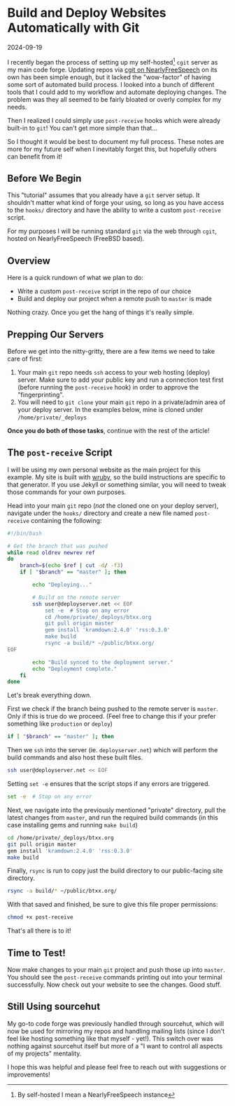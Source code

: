 # Build and Deploy Websites Automatically with Git

2024-09-19

I recently began the process of setting up my self-hosted[^1] `cgit` server as my main code forge. Updating repos via [cgit on NearlyFreeSpeech](/wiki/cgit/) on its own has been simple enough, but it lacked the "wow-factor" of having some sort of automated build process. I looked into a bunch of different tools that I could add to my workflow and automate deploying changes. The problem was they all seemed to be fairly bloated or overly complex for my needs.

Then I realized I could simply use `post-receive` hooks which were already built-in to `git`! You can't get more simple than that...

So I thought it would be best to document my full process. These notes are more for my future self when I inevitably forget this, but hopefully others can benefit from it!

## Before We Begin

This "tutorial" assumes that you already have a `git` server setup. It shouldn't matter what kind of forge your using, so long as you have access to the `hooks/` directory and have the ability to write a custom `post-receive` script.

For my purposes I will be running standard `git` via the web through `cgit`, hosted on NearlyFreeSpeech (FreeBSD based).

## Overview

Here is a quick rundown of what we plan to do:

* Write a custom `post-receive` script in the repo of our choice
* Build and deploy our project when a remote push to `master` is made

Nothing crazy. Once you get the hang of things it's really simple.

## Prepping Our Servers

Before we get into the nitty-gritty, there are a few items we need to take care of first:

1. Your main `git` repo needs `ssh` access to your web hosting (deploy) server. Make sure to add your public key and run a connection test first (before running the `post-receive` hook) in order to approve the "fingerprinting".
2. You will need to `git clone` your main `git` repo in a private/admin area of your deploy server. In the examples below, mine is cloned under `/home/private/_deploys`

**Once you do both of those tasks**, continue with the rest of the article!

## The `post-receive` Script

I will be using my own personal website as the main project for this example. My site is built with [wruby](https://git.btxx.org/wruby), so the build instructions are specific to that generator. If you use Jekyll or something similar, you will need to tweak those commands for your own purposes.

Head into your main `git` repo (*not* the cloned one on your deploy server), navigate under the `hooks/` directory and create a new file named `post-receive` containing the following:

~~~bash
#!/bin/bash

# Get the branch that was pushed
while read oldrev newrev ref
do
    branch=$(echo $ref | cut -d/ -f3)
    if [ "$branch" == "master" ]; then

        echo "Deploying..."

        # Build on the remote server
        ssh user@deployserver.net << EOF
            set -e  # Stop on any error
            cd /home/private/_deploys/btxx.org
            git pull origin master
            gem install 'kramdown:2.4.0' 'rss:0.3.0'
            make build
            rsync -a build/* ~/public/btxx.org/
EOF

        echo "Build synced to the deployment server."
        echo "Deployment complete."
    fi
done
~~~

Let's break everything down.

First we check if the branch being pushed to the remote server is `master`. Only if this is true do we proceed. (Feel free to change this if your prefer something like `production` or `deploy`)

~~~bash
if [ "$branch" == "master" ]; then
~~~

Then we `ssh` into the server (ie. `deployserver.net`) which will perform the build commands and also host these built files.

~~~bash
ssh user@deployserver.net << EOF
~~~

Setting `set -e` ensures that the script stops if any errors are triggered.

~~~bash
set -e  # Stop on any error
~~~

Next, we navigate into the previously mentioned "private" directory, pull the latest changes from `master`, and run the required build commands (in this case installing gems and running `make build`)

~~~bash
cd /home/private/_deploys/btxx.org
git pull origin master
gem install 'kramdown:2.4.0' 'rss:0.3.0'
make build
~~~

Finally, `rsync` is run to copy just the build directory to our public-facing site directory.

~~~bash
rsync -a build/* ~/public/btxx.org/
~~~

With that saved and finished, be sure to give this file proper permissions:

~~~bash
chmod +x post-receive
~~~

That's all there is to it!

## Time to Test!

Now make changes to your main `git` project and push those up into `master`. You should see the `post-receive` commands printing out into your terminal successfully. Now check out your website to see the changes. Good stuff.

## Still Using sourcehut

My go-to code forge was previously handled through sourcehut, which will now be used for mirroring my repos and handling mailing lists (since I don't feel like hosting something like that myself - yet!). This switch over was nothing against sourcehut itself but more of a "I want to control all aspects of my projects" mentality.

I hope this was helpful and please feel free to reach out with suggestions or improvements!

[^1]: By self-hosted I mean a NearlyFreeSpeech instance